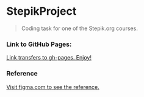 # StepikProject
> Coding task for one of the Stepik.org courses.

### Link to GitHub Pages:
[Link transfers to gh-pages. Enjoy!](https://ereburg.github.io/StepikProject/ "Нужна подсказка?")

### Reference

[Visit figma.com to see the reference.](https://www.figma.com/file/BL7wdCOSIxYFu1uxctuVzg/Домашнее-задание-Pied-Piper?node-id=0%3A1 "Нужен совет?")
